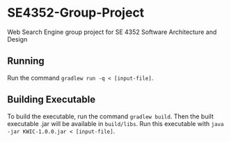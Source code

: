 # SE4352-Group-Project
Web Search Engine group project for SE 4352 Software Architecture and Design

## Running
Run the command `gradlew run -q < [input-file]`.

## Building Executable
To build the executable, run the command `gradlew build`. Then the built executable .jar will be available in `build/libs`. Run this executable with `java -jar KWIC-1.0.0.jar < [input-file]`.
